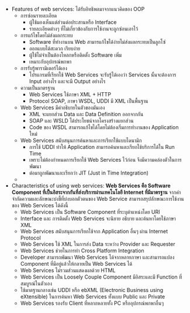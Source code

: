 - Features of web services: ได้รับอิทธิพลมาจากแนวคิดของ OOP
	- การซ่อนรายละเอียด
		- ผู้ใช้มองเห็นแต่ส่วนต่อประสานหรือ Interface
		- รายละเอียดต่างๆ ที่ไม่เกี่ยวข้องกับการใช้งานจะถูกซ่อนเอาไว้
	- การแก้ไขโดยไม่ส่งผลกระทบ
		- Software ที่ทำงานบน Web สามารแก้ไขได้ง่ายไม่ส่งผลกระทบเป็นลูกโซ่
		- ออกแบบได้สะดวก เรียบง่าย
		- ผู้ใช้ไม่จำเป็นต้องโหลกหรือติดตั้ง Software เพิ่ม
		- เหมาะกับอุปกรณ์พกพา
	- การรับรู้พารามิเตอร์ได้เอง
		- โปรแกรมที่เรียกใช้ Web Services จะรับรู้ได้เองว่า Services นั้นจะต้องการ Input อย่างไร และจะมี Output อย่างไร
	- ความเป็นมาตรฐาน
		- Web Services ใช้ภาษา XML + HTTP
		- Protocol SOAP, ภาษา WSDL, UDDI มี XML เป็นพื้นฐาน
	- Web Services มีคำอธิบายในตัวของมันเอง
		- XML จะแยกส่วน Data และ Data Definition ออกจากกัน
		- SOAP และ WSLD ได้ประโยชน์จากโครงสร้างแยกส่วน
		- Code ของ WSDL สามารถแก้ไขได้โดยไม่ต้องเริ่มการทำงานของ Application ใหม่
	- Web Services สนับสนุนการค้นหาและการเรียกใช้แบบไดนามิก
		- การใช้ UDDI ทำให้ Application สามารถค้นหาและเรียกใช้บริการได้ใน Run Time
		- เพราะไม่ต้องกำหนดการเรียกใช้ Web Services ไว้ก่อน จึงมีความคล่องตัวในการพัฒนา
		- ต่อมาถูกพัฒนาและเรียกว่า JIT (Just in Time Integration)
	-
- Characteristics of using web services: **Web Services คือ Software Component ที่เป็นอิสระจากกันที่ส่งบริการผ่านเทคโนโลยี Internet ที่มีมาตรฐาน** จากคำจำกัดความและลักษณะบ่งชี้ที่บ่งบอกตัวตนของ Web Service สามารถสรุปลักษณะการใช้งานของ Web Services ได้ดังนี้
	- Web Services เป็น Software Component ที่ระบุตำแหน่งโดย URI
	- Interface และ การติดตั้ง Web Services จะนิยาย อธิบาย และค้นหาโดยใช้ภาษา XML
	- Web Services สนับสนุนการเรียกใช้จาก Application อื่นๆ ผ่าน Internet Protocol
	- Web Services ใช้ XML ในการส่ง Data ระหว่าง Provider และ Requester
	- Web Services ช่วยในการทำ Cross Platform Integration
	- Developer สามารถพัฒนา Web Services ได้จากหลายภาษา และสามารถแปลง Component ที่มีอยู่แล้วให้กลายเป็น Web Services ได้
	- Web Services ไม่รวมส่วนแสดงผลด้วย HTML
	- Web Services เป็น Loosely Couple Component มีอิสระและมี Function ที่สมบูรณ์ในตัวเอง
	- ใช้มาตฐานกลางเช่น UDDI หรือ ebXML (Electronic Business using eXtensible) ในการค้นหา Web Services ทั้งแบบ Public และ Private
	- Web Services รองรับ Client ที่หลากหลายทั้ง PC หรืออุปกรณ์พกพาอื่นๆ